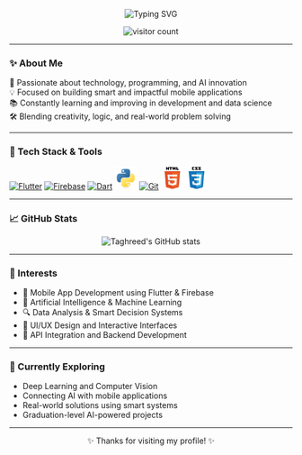 <!-- Visitor Counter -->
<p align="center">
  <img src="https://readme-typing-svg.demolab.com?font=Fira+Code&weight=600&size=24&pause=1000&center=true&vCenter=true&width=435&lines=Hi+there+👋;I'm+Taghreed+M.;Tech+Enthusiast+%7C+Flutter+%7C+AI+Lover;Always+learning+and+building+awesome+projects" alt="Typing SVG" />
</p>

<p align="center">
  <img src="https://profile-counter.glitch.me/taghreedm/count.svg" alt="visitor count" />
</p>

---

### ✨ About Me

🚀 Passionate about technology, programming, and AI innovation  
💡 Focused on building smart and impactful mobile applications  
📚 Constantly learning and improving in development and data science  
🛠️ Blending creativity, logic, and real-world problem solving

---

### 💼 Tech Stack & Tools

<p align="left">
  <a href="https://flutter.dev" target="_blank"><img src="https://www.vectorlogo.zone/logos/flutterio/flutterio-icon.svg" width="40" title="Flutter"/></a>
  <a href="https://firebase.google.com/" target="_blank"><img src="https://www.vectorlogo.zone/logos/firebase/firebase-icon.svg" width="40" title="Firebase"/></a>
  <a href="https://dart.dev/" target="_blank"><img src="https://cdn.worldvectorlogo.com/logos/dart.svg" width="40" title="Dart"/></a>
  <a href="https://www.python.org" target="_blank"><img src="https://raw.githubusercontent.com/devicons/devicon/master/icons/python/python-original.svg" width="40" title="Python"/></a>
  <a href="https://git-scm.com/" target="_blank"><img src="https://www.vectorlogo.zone/logos/git-scm/git-scm-icon.svg" width="40" title="Git"/></a>
  <a href="https://www.w3.org/html/" target="_blank"><img src="https://raw.githubusercontent.com/devicons/devicon/master/icons/html5/html5-original-wordmark.svg" width="40" title="HTML5"/></a>
  <a href="https://www.w3schools.com/css/" target="_blank"><img src="https://raw.githubusercontent.com/devicons/devicon/master/icons/css3/css3-original-wordmark.svg" width="40" title="CSS3"/></a>
</p>

---

### 📈 GitHub Stats

<p align="center">
  <img src="https://github-readme-stats.vercel.app/api?username=taghreedm&show_icons=true&theme=radical" alt="Taghreed's GitHub stats" />
</p>

---

### 🎯 Interests

- 📱 Mobile App Development using Flutter & Firebase  
- 🧠 Artificial Intelligence & Machine Learning  
- 🔍 Data Analysis & Smart Decision Systems  
- 🎨 UI/UX Design and Interactive Interfaces  
- 💬 API Integration and Backend Development

---

### 🌱 Currently Exploring

- Deep Learning and Computer Vision  
- Connecting AI with mobile applications  
- Real-world solutions using smart systems  
- Graduation-level AI-powered projects

---

<p align="center">✨ Thanks for visiting my profile! ✨</p>
